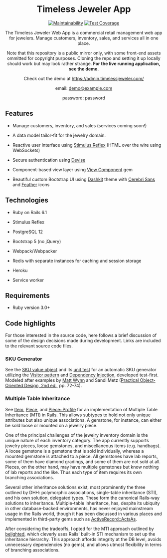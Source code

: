<h1 align="center">Timeless Jeweler App</h1>
<div align="center">

  [![Maintainability](https://api.codeclimate.com/v1/badges/2e9f659f4ba63f50d6dd/maintainability)](https://codeclimate.com/github/garrettmichaelgeorge/timeless_jeweler_public/maintainability)
  [![Test Coverage](https://api.codeclimate.com/v1/badges/2e9f659f4ba63f50d6dd/test_coverage)](https://codeclimate.com/github/garrettmichaelgeorge/timeless_jeweler_public/test_coverage)

  The Timeless Jeweler Web App is a commercial retail management web app for jewelers. Manage customers, inventory, sales, and services all in one place.

  Note that this repository is a public mirror only, with some front-end assets
  ommitted for copyright purposes. Cloning the repo and setting it up locally
  should work but may look rather strange. **For the live running application, see
  the demo**.

  Check out the demo at https://admin.timelessjeweler.com/

  email: demo@example.com

  password: password
</div>

## Features
* Manage customers, inventory, and sales (services coming soon!)

* A data model tailor-fit for the jewelry domain.

* Reactive user interface using [Stimulus Reflex](https://github.com/hopsoft/stimulus_reflex) (HTML over the wire using WebSockets)

* Secure authentication using [Devise](https://github.com/heartcombo/devise)

* Component-based view layer using [View Component](https://github.com/joelhawksley/view-component) gem

* Beautiful custom Bootstrap UI using [Dashkit](https://dashkit.goodthemes.co/) theme with [Cerebri Sans](https://www.myfonts.com/fonts/hanken-designco/cerebri-sans?tab=techSpecs) and [Feather](https://feathericons.com) icons

## Technologies
* Ruby on Rails 6.1

* Stimulus Reflex

* PostgreSQL 12

* Bootstrap 5 (no jQuery)

* Webpack/Webpacker

* Redis with separate instances for caching and session storage

* Heroku

* Service worker

## Requirements

* Ruby version 3.0+

## Code highlights

For those interested in the source code, here follows a brief discussion of some
of the design decisions made during development. Links are included to the
relevant source code files.

### SKU Generator

See the [SKU value
object](https://github.com/garrettmichaelgeorge/timeless_jeweler_public/blob/public/app/models/sku.rb)
and its [unit
test](https://github.com/garrettmichaelgeorge/timeless_jeweler_public/blob/public/test/models/sku_test.rb)
for an automatic SKU generator utilizing the [Visitor
pattern](https://refactoring.guru/design-patterns/visitor) and [Dependency
Injection](hh$ps://en.wikipedia.org/wiki/Dependency_injection), developed
test-first. Modeled after examples by [Matt
Wynn](https://youtu.be/CGN4RFkhH2M?t=1320) and Sandi Metz ([Practical Object-Oriented Design, 2nd ed.](https://www.poodr.com/), pp. 72-74).

### Multiple Table Inheritance
See 
[Item](https://github.com/garrettmichaelgeorge/timeless_jeweler_public/blob/public/app/models/item.rb),
[Piece](https://github.com/garrettmichaelgeorge/timeless_jeweler_public/blob/public/app/models/piece.rb),
and
[Piece::Profile](https://github.com/garrettmichaelgeorge/timeless_jeweler_public/blob/public/app/models/piece/profile.rb)
for an implementation of Multiple Table Inheritance (MTI) in Rails. This allows
subtypes to hold not only unique attributes but also unique associations. A
gemstone, for instance, can either be sold loose or mounted on a jewelry
piece.

One of the principal challenges of the jewelry inventory domain is the unique
nature of each inventory category. The app currently supports jewelry pieces,
loose gemstones, and miscellaneous items (e.g. handbags). A loose gemstone is a
gemstone that is sold individually, whereas a mounted gemstone is attached to a
piece. All gemstones have lab reports, some of them have diamond gradings, and
some of them are not sold at all. Pieces, on the other hand, may have multiple
gemstones but know nothing of lab reports and the like. Thus each type of item
requires its own branching associations.

Several other inheritance solutions exist, most prominently the three outlined
by DHH: polymorphic associations, single-table inheritance (STI), and his own
solution, delegated types. These form the canonical Rails-way solutions to
inheritance. Multiple-table inheritance, has, despite its ubiquity in other
database-backed environments, has never enjoyed mainstream usage in the Rails
world, though it has been discussed in various places and implemented in
third-party gems such as
[ActiveRecord::ActsAs](https://github.com/chaadow/active_record-acts_as).

After considering the tradeoffs, I opted for the MTI approach outlined by
[belighted](https://belighted.com/blog/implementing-multiple-table-inheritance-in-rails),
which cleverly uses Rails' built-in STI mechanism to set up the inheritance
hierarchy. This approach affords integrity at the DB level, avoids unnecessary
dependencies (no gems), and allows utmost flexibility in terms of branching
associations.
